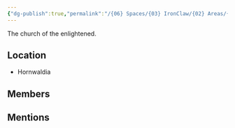 ```yaml
---
{"dg-publish":true,"permalink":"/{06} Spaces/{03} IronClaw/{02} Areas/{03} Faction/{01} Misc/Church of S'Allamer/","title":"Church of S'Allamer"}
---
```



The church of the enlightened.

## Location

- Hornwaldia

## Members

## Mentions


